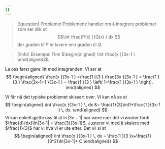 ```yaml
---
{}
---
```

> [!question] Problemet 
>   Problemene handler om å integrere problemer som ser slik ut
>   $$\int \frac{P(x) }{Q(x) } dx $$
>   der graden til $P$ er lavere enn graden til $Q$.


> [!info] Eksempel 
>  Finn $\begin{aligned} \int \frac{x }{3x-1 }   \end{aligned}$.

La oss først gjøre litt med integranden. Vi ser at
$$
\begin{aligned} 
  \frac{x }{3x-1 } =\frac{1 }{3 } \frac{3x }{3x-1 }  = \frac{1 }{3 } \frac{3x-1+1 }{3x-1 }  = \frac{1 }{3 } \left( 1+\frac{1 }{3x-1 }  \right). 
\end{aligned} 
$$

Vi får nå det typiske problemet skissert over. Vi kan nå se at
$$
\begin{aligned} 
  \int \frac{x }{3x-1 } \, dx &= \frac{1}{3}\int1+\frac{1 }{3x-1 } \, dx. 
\end{aligned} 
$$
Vi kan enkelt gjette oss til at $\ln|3x-1|$ bør være nær det vi ønsker fordi $\frac{d}{dx}\ln|3x-1| = \frac{3}{3x-1}$. Justerer vi med å skalere med $\frac{1}{3}$ har vi hva vi er ute etter. Det vil si at
$$
\begin{aligned} 
  \int \frac{x }{3x-1 } \, dx = \frac{1 }{3 }x+\frac{1}{3^2}\ln|3x-1|+ C  
\end{aligned} 
$$